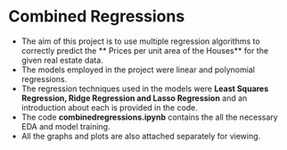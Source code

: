 # Combined Regressions
- The aim of this project is to use multiple regression algorithms to correctly predict the ** Prices per unit area of the Houses** for the given real estate data.
- The models employed in the project were linear and polynomial regressions.
- The regression techniques used in the models were **Least Squares Regression, Ridge Regression and Lasso Regression** and an introduction about each is provided in the code.
- The code **combinedregressions.ipynb** contains the all the necessary EDA and model training.
- All the graphs and plots are also attached separately for viewing.
